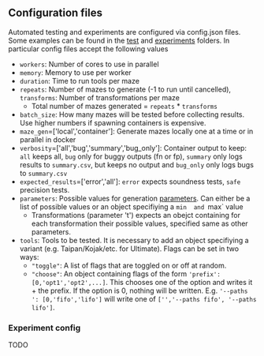 ## Configuration files
Automated testing and experiments are configured via config.json files. Some examples can be found in the [test](test) and [experiments](experiments) folders.
In particular config files accept the following values
- `workers`: Number of cores to use in parallel
- `memory`: Memory to use per worker
- `duration`: Time to run tools per maze
- `repeats`: Number of mazes to generate (-1 to run until cancelled), `transforms`: Number of transformations per maze
   - Total number of mazes generated = `repeats` * `transforms`
- `batch_size`: How many mazes will be tested before collecting results. Use higher numbers if spawning containers is expensive. 
- `maze_gen`=['local','container']: Generate mazes locally one at a time or in parallel in docker
-  `verbosity`=['all','bug','summary','bug_only']: Container output to keep: `all` keeps all, `bug` only for buggy outputs (fn or fp), `summary` only logs results to `summary.csv`, but keeps no output and `bug_only` only logs bugs to `summary.csv`
-  `expected_results`=['error','all']: `error` expects soundness tests, `safe` precision tests.
-  `parameters`: Possible values for generation [parameters](parameters.md). Can either be a list of possible values or an object specifiying a `min  and `max` value
    - Transformations (parameter 't') expects an obejct containing for each transformation their possible values, specified same as other parameters.
- `tools`: Tools to be tested. It is necessary to add an object specifiying a variant (e.g. Taipan/Kojak/etc. for Ultimate). Flags can be set in two ways:
    -  `"toggle"`: A list of flags that are toggled on or off at random.
    -  `"choose"`: An object containing flags of the form `'prefix': [0,'opt1','opt2',...]`. This chooses one of the option and writes it + the prefix. If the option is 0, nothing will be written. E.g. `'--paths ': [0,'fifo','lifo']` will write one of `['','--paths fifo', '--paths lifo']`.
### Experiment config
TODO
